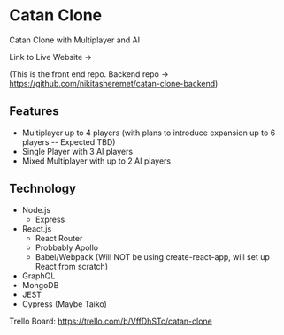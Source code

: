 # Catan Clone
Catan Clone with Multiplayer and AI

Link to Live Website -> 

(This is the front end repo. Backend repo -> https://github.com/nikitasheremet/catan-clone-backend)

## Features

- Multiplayer up to 4 players (with plans to introduce expansion up to 6 players -- Expected TBD)
- Single Player with 3 AI players
- Mixed Multiplayer with up to 2 AI players

## Technology

- Node.js
  - Express
- React.js
  - React Router
  - Probbably Apollo
  - Babel/Webpack (Will NOT be using create-react-app, will set up React from scratch)
- GraphQL
- MongoDB
- JEST
- Cypress (Maybe Taiko)

Trello Board: https://trello.com/b/VffDhSTc/catan-clone
